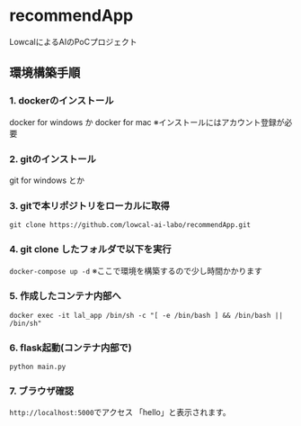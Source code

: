 # recommendApp

LowcalによるAIのPoCプロジェクト

## 環境構築手順

### 1. dockerのインストール

docker for windows か docker for mac
※インストールにはアカウント登録が必要

### 2. gitのインストール

git for windows とか

### 3. gitで本リポジトリをローカルに取得

`git clone https://github.com/lowcal-ai-labo/recommendApp.git`

### 4. git clone したフォルダで以下を実行

`docker-compose up -d`
※ここで環境を構築するので少し時間かかります

### 5. 作成したコンテナ内部へ

`docker exec -it lal_app /bin/sh -c "[ -e /bin/bash ] && /bin/bash || /bin/sh"`

### 6. flask起動(コンテナ内部で)

`python main.py`

### 7. ブラウザ確認

`http://localhost:5000`でアクセス
「hello」と表示されます。
